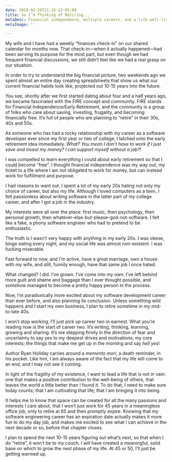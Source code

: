 ```yaml
---
date: 2020-02-26T21:25:22-05:00
title: So I'm Thinking of Retiring...
metaDesc: Financial independence, multiple careers, and a life well-lived.
metaImage: ''

---
```

My wife and I have had a weekly “finances check-in” on our shared calendar for months now. That check-in—when it actually happened—had been serving its purpose for the most part, but even though we had frequent financial discussions, we still didn’t feel like we had a real grasp on our situation.

In order to try to understand the big financial picture, two weekends ago we spent almost an entire day creating spreadsheets that show us what our current financial habits look like, projected out 10-15 years into the future.

You see, shortly after we first started dating about four and a half years ago, we became fascinated with the FIRE concept and community. FIRE stands for Financial Independence/Early Retirement, and the community is a group of folks who care about saving, investing, frugality, and becoming financially free. It’s full of people who are planning to “retire” in their 30s, 40s and 50s.

As someone who has had a rocky relationship with my career as a software developer ever since my first year or two of college, I latched onto the early retirement idea immediately. _What? You mean I don’t have to work if I just save and invest my money? I can support myself without a job?!_

I was compelled to learn everything I could about early retirement so that I could become “free”. I thought financial independence was my way out, my ticket to a life where I am not obligated to work for money, but can instead work for fulfillment and purpose.

I had reasons to want out. I spent a lot of my early 20s hating not only my choice of career, but also my life. Although I loved computers as a teen, I felt passionless about writing software in the latter part of my college career, and after I got a job in the industry.

My interests were all over the place: first music, then psychology, then personal growth, then whatever-else-but-please-god-not-software. I felt like a fake, a phony software engineer who had to pretend to be enthusiastic.

The truth is I wasn’t very happy with anything in my early 20s. I was obese, binge eating every night, and my social life was almost non-existent. I was fucking miserable.

Fast forward to now, and I’m active, have a great marriage, own a house with my wife, and still, funnily enough, have that same job I once hated.

What changed? I did. I’ve grown. I’ve come into my own. I’ve left behind more guilt and shame and baggage than I ever thought possible, and somehow managed to become a pretty happy person in the process.

Now, I’m paradoxically more excited about my software development career than ever before, and also planning its conclusion. Unless something wild happens and I start my own business, I plan to retire sometime in my mid-to-late 40s.

I won’t stop working, I’ll just pick up career two in earnest. What you’re reading now is the start of career two. It’s writing, thinking, learning, growing and sharing. It’s me stepping firmly in the direction of fear and uncertainty to say yes to my deepest drives and motivations; my core interests; the things that make me get up in the morning and say _hell yes_!

Author Ryan Holiday carries around a _memento mori_, a death reminder, in his pocket. Like him, I am always aware of the fact that my life will come to an end, and I may not see it coming.

In light of the fragility of my existence, I want to lead a life that is not in vain: one that makes a positive contribution to the well-being of others, that leaves the world a little better than I found it. To do that, I need to make sure today counts; that I am cultivating that life; that I am bringing it into being.

It helps me to know that space can be created for all the many passions and interests I care about, that I won’t just work for 45 years in a meaningless office job, only to retire at 65 and then promptly expire. Knowing that my software engineering career has an expiration date actually makes it more fun to do my day job, and makes me excited to see what I can achieve in the next decade or so, before that chapter closes.

I plan to spend the next 10-15 years figuring out what’s next, so that when I do “retire”, it won’t be to my couch. I will have created a meaningful, solid base on which to grow the next phase of my life. At 45 or 50, I’ll just be getting warmed up.